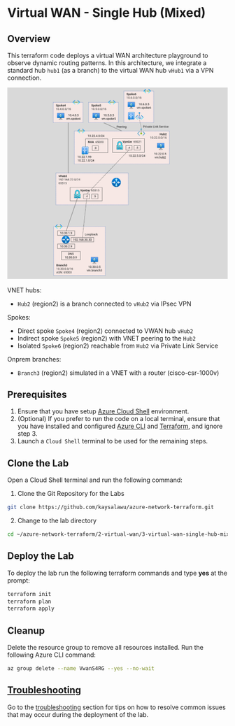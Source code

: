 
# Virtual WAN - Single Hub (Mixed)

## Overview

This terraform code deploys a virtual WAN architecture playground to observe dynamic routing patterns. In this architecture, we integrate a standard hub `hub1` (as a branch) to the virtual WAN hub `vHub1` via a VPN connection.

![Virtual WAN - Single Hub (Mixed)](../../images/vwan-single-hub-mixed.png)

VNET hubs:
 - `Hub2` (region2) is a branch connected to `vHub2` via IPsec VPN

 Spokes:
 - Direct spoke `Spoke4` (region2) connected to VWAN hub `vHub2`
 - Indirect spoke `Spoke5` (region2) with VNET peering to the `Hub2`
 - Isolated `Spoke6` (region2) reachable from `Hub2` via Private Link Service

 Onprem branches:
 - `Branch3` (region2) simulated in a VNET with a router (cisco-csr-1000v)

## Prerequisites

1. Ensure that you have setup [Azure Cloud Shell](https://learn.microsoft.com/en-us/azure/cloud-shell/overview) environment.
2. (Optional) If you prefer to run the code on a local terminal, ensure that you have installed and configured [Azure CLI](https://learn.microsoft.com/en-us/cli/azure/install-azure-cli) and [Terraform](https://developer.hashicorp.com/terraform/tutorials/aws-get-started/install-cli), and ignore step 3.
3. Launch a `Cloud Shell` terminal to be used for the remaining steps.

## Clone the Lab

Open a Cloud Shell terminal and run the following command:
1. Clone the Git Repository for the Labs
```sh
git clone https://github.com/kaysalawu/azure-network-terraform.git
```

2. Change to the lab directory
```sh
cd ~/azure-network-terraform/2-virtual-wan/3-virtual-wan-single-hub-mixed
```

## Deploy the Lab

To deploy the lab run the following terraform commands and type **yes** at the prompt:
```sh
terraform init
terraform plan
terraform apply
```

## Cleanup

Delete the resource group to remove all resources installed. Run the following Azure CLI command:

```sh
az group delete --name VwanS4RG --yes --no-wait
```

## [Troubleshooting](../../troubleshooting/)

Go to the [troubleshooting](../../troubleshooting/) section for tips on how to resolve common issues that may occur during the deployment of the lab.
